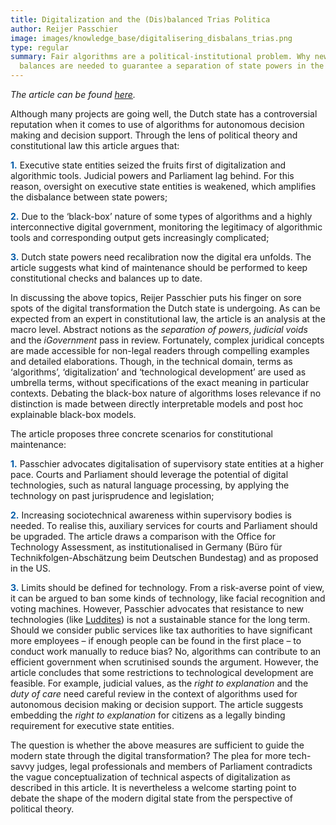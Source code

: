 ```yaml
---
title: Digitalization and the (Dis)balanced Trias Politica
author: Reijer Passchier
image: images/knowledge_base/digitalisering_disbalans_trias.png
type: regular
summary: Fair algorithms are a political-institutional problem. Why new checks and
  balances are needed to guarantee a separation of state powers in the digital era.
---
```


*The article can be found <a href="https://www.universiteitleiden.nl/binaries/content/assets/rechtsgeleerdheid/instituut-voor-publiekrecht/staats--en-bestuursrecht/digitalisering-en-de-disbalans-binnen-de-trias-politica.pdf" target="_blank">here</a>.*

Although many projects are going well, the Dutch state has a controversial reputation when it comes to use of algorithms for autonomous decision making and decision support. Through the lens of political theory and constitutional law this article argues that:

<span style="color:#005aa7; font-weight: bold;">1\.</span> Executive state entities seized the fruits first of digitalization and algorithmic tools. Judicial powers and Parliament lag behind. For this reason, oversight on executive state entities is weakened, which amplifies the disbalance between state powers;

<span style="color:#005aa7; font-weight: bold;">2\.</span> Due to the ‘black-box’ nature of some types of algorithms and a highly interconnective digital government, monitoring the legitimacy of algorithmic tools and corresponding output gets increasingly complicated;

<span style="color:#005aa7; font-weight: bold;">3\.</span> Dutch state powers need recalibration now the digital era unfolds. The article suggests what kind of maintenance should be performed to keep constitutional checks and balances up to date.

In discussing the above topics, Reijer Passchier puts his finger on sore spots of the digital transformation the Dutch state is undergoing. As can be expected from an expert in constitutional law, the article is an analysis at the macro level. Abstract notions as the _separation of powers_, _judicial voids_ and the _iGovernment_ pass in review. Fortunately, complex juridical concepts are made accessible for non-legal readers through compelling examples and detailed elaborations. Though, in the technical domain, terms as ‘algorithms’, ‘digitalization’ and ‘technological development’ are used as umbrella terms, without specifications of the exact meaning in particular contexts. Debating the black-box nature of algorithms loses relevance if no distinction is made between directly interpretable models and post hoc explainable black-box models.

The article proposes three concrete scenarios for constitutional maintenance:

<span style="color:#005aa7; font-weight: bold;">1\.</span> Passchier advocates digitalisation of supervisory state entities at a higher pace. Courts and Parliament should leverage the potential of digital technologies, such as natural language processing, by applying the technology on past jurisprudence and legislation;

<span style="color:#005aa7; font-weight: bold;">2\.</span> Increasing sociotechnical awareness within supervisory bodies is needed. To realise this, auxiliary services for courts and Parliament should be upgraded. The article draws a comparison with the Office for Technology Assessment, as institutionalised in Germany (Büro für Technikfolgen-Abschätzung beim Deutschen Bundestag) and as proposed in the US.

<span style="color:#005aa7; font-weight: bold;">3\.</span> Limits should be defined for technology. From a risk-averse point of view, it can be argued to ban some kinds of technology, like facial recognition and voting machines. However, Passchier advocates that resistance to new technologies (like [Luddites](https://en.wikipedia.org/wiki/Luddite)) is not a sustainable stance for the long term. Should we consider public services like tax authorities to have significant more employees – if enough people can be found in the first place – to conduct work manually to reduce bias? No, algorithms can contribute to an efficient government when scrutinised sounds the argument. However, the article concludes that some restrictions to technological development are feasible. For example, judicial values, as the _right to explanation_ and the _duty of care_ need careful review in the context of algorithms used for autonomous decision making or decision support. The article suggests embedding the _right to explanation_ for citizens as a legally binding requirement for executive state entities.

The question is whether the above measures are sufficient to guide the modern state through the digital transformation? The plea for more tech-savvy judges, legal professionals and members of Parliament contradicts the vague conceptualization of technical aspects of digitalization as described in this article. It is nevertheless a welcome starting point to debate the shape of the modern digital state from the perspective of political theory.